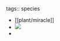 tags:: species

- [[plant/miracle]]
- ![](https://peach-geographical-bat-397.mypinata.cloud/ipfs/QmYiE16Uf9Hdw4vZ1Uwkwi6mLVKorkwsVGVAkhmb3uqEXd)
-